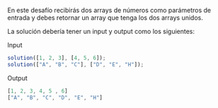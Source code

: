 En este desafío recibirás dos arrays de números como parámetros de entrada y debes retornar un array que tenga los dos arrays unidos.

La solución debería tener un input y output como los siguientes:

Input

```js
solution([1, 2, 3], [4, 5, 6]);
solution(["A", "B", "C"], ["D", "E", "H"]);
```

Output

```js
[1, 2, 3, 4, 5 , 6]
["A", "B", "C", "D", "E", "H"]
```
